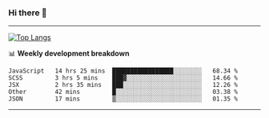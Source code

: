 ### Hi there 👋

-------
[![Top Langs](https://github-readme-stats.vercel.app/api/top-langs/?username=ashish-r)](https://github.com/anuraghazra/github-readme-stats)

📊 **Weekly development breakdown**
<!--START_SECTION:waka-->
```text
JavaScript   14 hrs 25 mins  █████████████████░░░░░░░░   68.34 % 
SCSS         3 hrs 5 mins    ███▓░░░░░░░░░░░░░░░░░░░░░   14.66 % 
JSX          2 hrs 35 mins   ███░░░░░░░░░░░░░░░░░░░░░░   12.26 % 
Other        42 mins         █░░░░░░░░░░░░░░░░░░░░░░░░   03.38 % 
JSON         17 mins         ▒░░░░░░░░░░░░░░░░░░░░░░░░   01.35 % 
```
<!--END_SECTION:waka-->
-------

<!--
**ashish-r/ashish-r** is a ✨ _special_ ✨ repository because its `README.md` (this file) appears on your GitHub profile.

Here are some ideas to get you started:

- 🔭 I’m currently working on ...
- 🌱 I’m currently learning ...
- 👯 I’m looking to collaborate on ...
- 🤔 I’m looking for help with ...
- 💬 Ask me about ...
- 📫 How to reach me: ...
- 😄 Pronouns: ...
- ⚡ Fun fact: ...
-->
